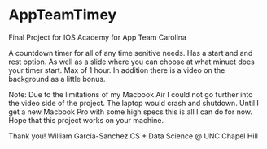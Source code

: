 # AppTeamTimey
Final Project for IOS Academy for App Team Carolina

A countdown timer for all of any time senitive needs. Has a start and and rest option.
As well as a slide where you can choose at what minuet does your timer start. Max of 1 hour.
In addition there is a video on the background as a little bonus.

Note: Due to the limitations of my Macbook Air I could not go further into the video side of the project. 
The laptop would crash and shutdown. Until I get a new Macbook Pro with some high specs this is all I can do for now. 
Hope that this project works on your machine.

Thank you!
William Garcia-Sanchez 
CS + Data Science @ UNC Chapel Hill
